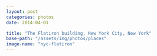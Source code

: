 ```yaml
---
layout: post
categories: photos
date: 2014-04-01

title: "The Flatiron building, New York City, New York"
base-path: "/assets/img/photos/places"
image-name: "nyc-flatiron"
---
```

